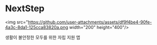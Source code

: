 # NextStep

<img src="https://github.com/user-attachments/assets/df9f4be4-90fe-4a3c-8da1-125cca83820a.png width="200" height="400"/>


생활이 불안정한 모두를 위한 자립 지원 앱
